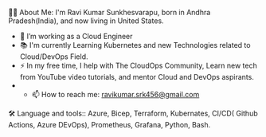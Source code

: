 👩‍💻 About Me:
I'm Ravi Kumar Sunkhesvarapu, born in Andhra Pradesh(India), and now living in United States.

- 🔭 I’m working as a Cloud Engineer 
- 📚 I'm currently Learning Kubernetes and new Technologies related to Cloud/DevOps Field.
- ⚡ In my free time, I help with The CloudOps Community, Learn new tech from YouTube video tutorials, and mentor Cloud and DevOps aspirants.
- - 📫 How to reach me: ravikumar.srk456@gmail.com

🛠 Language and tools::
Azure,
Bicep,
Terraform,
Kubernates,
CI/CD( Github Actions, Azure DEvOps),
Prometheus, Grafana,
Python, Bash.
